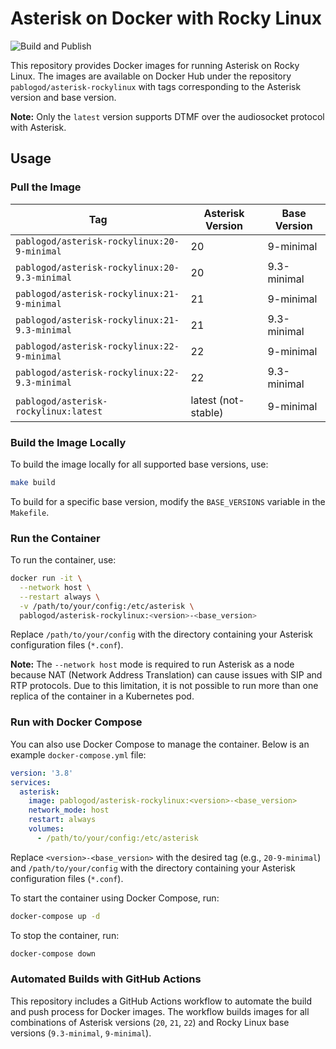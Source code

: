 # Asterisk on Docker with Rocky Linux

![Build and Publish](https://github.com/pablodz/asterisk-rockylinux/actions/workflows/docker-publish.yml/badge.svg)

This repository provides Docker images for running Asterisk on Rocky Linux. The images are available on Docker Hub under the repository `pablogod/asterisk-rockylinux` with tags corresponding to the Asterisk version and base version.

**Note:** Only the `latest` version supports DTMF over the audiosocket protocol with Asterisk.

## Usage

### Pull the Image

| Tag                                      | Asterisk Version | Base Version       |
|------------------------------------------|------------------|--------------------|
| `pablogod/asterisk-rockylinux:20-9-minimal` | 20               | 9-minimal          |
| `pablogod/asterisk-rockylinux:20-9.3-minimal` | 20               | 9.3-minimal        |
| `pablogod/asterisk-rockylinux:21-9-minimal` | 21               | 9-minimal          |
| `pablogod/asterisk-rockylinux:21-9.3-minimal` | 21               | 9.3-minimal        |
| `pablogod/asterisk-rockylinux:22-9-minimal` | 22               | 9-minimal          |
| `pablogod/asterisk-rockylinux:22-9.3-minimal` | 22               | 9.3-minimal        |
| `pablogod/asterisk-rockylinux:latest`   | latest (not-stable)           | 9-minimal          |

### Build the Image Locally

To build the image locally for all supported base versions, use:

```bash
make build
```

To build for a specific base version, modify the `BASE_VERSIONS` variable in the `Makefile`.

### Run the Container

To run the container, use:

```bash
docker run -it \
  --network host \
  --restart always \
  -v /path/to/your/config:/etc/asterisk \
  pablogod/asterisk-rockylinux:<version>-<base_version>
```

Replace `/path/to/your/config` with the directory containing your Asterisk configuration files (`*.conf`).

**Note:** The `--network host` mode is required to run Asterisk as a node because NAT (Network Address Translation) can cause issues with SIP and RTP protocols. Due to this limitation, it is not possible to run more than one replica of the container in a Kubernetes pod.

### Run with Docker Compose

You can also use Docker Compose to manage the container. Below is an example `docker-compose.yml` file:

```yaml
version: '3.8'
services:
  asterisk:
    image: pablogod/asterisk-rockylinux:<version>-<base_version>
    network_mode: host
    restart: always
    volumes:
      - /path/to/your/config:/etc/asterisk
```

Replace `<version>-<base_version>` with the desired tag (e.g., `20-9-minimal`) and `/path/to/your/config` with the directory containing your Asterisk configuration files (`*.conf`).

To start the container using Docker Compose, run:

```bash
docker-compose up -d
```

To stop the container, run:

```bash
docker-compose down
```

### Automated Builds with GitHub Actions

This repository includes a GitHub Actions workflow to automate the build and push process for Docker images. The workflow builds images for all combinations of Asterisk versions (`20`, `21`, `22`) and Rocky Linux base versions (`9.3-minimal`, `9-minimal`).
